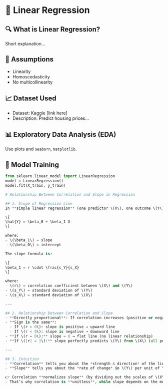 # 📘 Linear Regression

## 🔍 What is Linear Regression?
Short explanation...

## 🧠 Assumptions
- Linearity
- Homoscedasticity
- No multicollinearity

## 📈 Dataset Used
- Dataset: Kaggle [link here]
- Description: Predict housing prices...

## 📊 Exploratory Data Analysis (EDA)
Use plots and `seaborn`, `matplotlib`.

## 🧮 Model Training
```python
from sklearn.linear_model import LinearRegression
model = LinearRegression()
model.fit(X_train, y_train)

# Relationship Between Correlation and Slope in Regression

## 1. Slope of Regression Line
In **simple linear regression** (one predictor \(X\), one outcome \(Y\)):

\[
\hat{Y} = \beta_0 + \beta_1 X
\]

where:
- \(\beta_1\) = slope  
- \(\beta_0\) = intercept  

The slope formula is:

\[
\beta_1 = r \cdot \frac{s_Y}{s_X}
\]

where:
- \(r\) = correlation coefficient between \(X\) and \(Y\)  
- \(s_Y\) = standard deviation of \(Y\)  
- \(s_X\) = standard deviation of \(X\)  

---

## 2. Relationship Between Correlation and Slope
- **Directly proportional**: If correlation increases (positive or negative), slope also increases in magnitude.  
- **Sign is the same**:
  - If \(r > 0\): slope is positive → upward line  
  - If \(r < 0\): slope is negative → downward line  
- **If \(r = 0\):** slope = 0 → flat line (no linear relationship)  
- **If \(|r| = 1\):** slope perfectly predicts \(Y\) from \(X\) (all points lie exactly on a straight line).  

---

## 3. Intuition
- **Correlation** tells you about the *strength & direction* of the linear relationship.  
- **Slope** tells you about the *rate of change* in \(Y\) per unit of \(X\).  

👉 Correlation **normalizes slope** (by dividing out the scales of \(X\) and \(Y\)).  
- That’s why correlation is **unitless**, while slope depends on the measurement units.  

